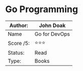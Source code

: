 # Go Programming
Author:   | John Doak
----------|----------
Name      | Go for DevOps
Score /5: | ⭐️⭐️⭐️
Status:   | Read
Type:     | Books